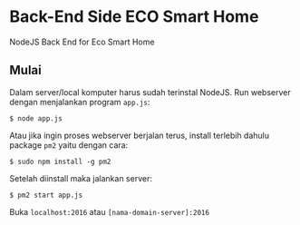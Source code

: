 # Back-End Side ECO Smart Home
NodeJS Back End for Eco Smart Home

## Mulai
Dalam server/local komputer harus sudah terinstal NodeJS. 
Run webserver dengan menjalankan program ```app.js```:
```
$ node app.js
```
Atau jika ingin proses webserver berjalan terus, install terlebih dahulu package ```pm2``` yaitu dengan cara:
```
$ sudo npm install -g pm2
```
Setelah diinstall maka jalankan server:

```
$ pm2 start app.js
```
Buka ```localhost:2016``` atau ```[nama-domain-server]:2016```
